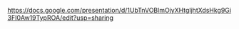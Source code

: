 https://docs.google.com/presentation/d/1UbTnVOBlmOjyXHtgljhtXdsHkg9Gi3FI0Aw19TypROA/edit?usp=sharing
